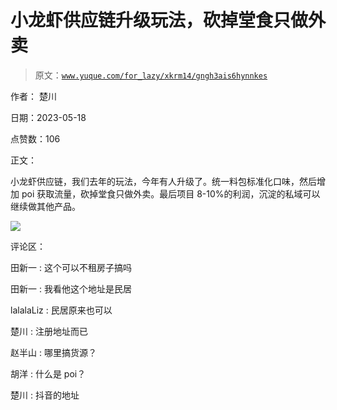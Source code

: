 # 小龙虾供应链升级玩法，砍掉堂食只做外卖

> 原文：[`www.yuque.com/for_lazy/xkrm14/gngh3ais6hynnkes`](https://www.yuque.com/for_lazy/xkrm14/gngh3ais6hynnkes)

作者： 楚川

日期：2023-05-18

点赞数：106

正文：

小龙虾供应链，我们去年的玩法，今年有人升级了。统一料包标准化口味，然后增加 poi 获取流量，砍掉堂食只做外卖。最后项目 8-10%的利润，沉淀的私域可以继续做其他产品。

![](img/c130909c6308afbfdd82fb536c77df66.png)

评论区：

田新一 : 这个可以不租房子搞吗

田新一 : 我看他这个地址是民居

lalalaLiz : 民居原来也可以

楚川 : 注册地址而已

赵半山 : 哪里搞货源？

胡洋 : 什么是 poi？

楚川 : 抖音的地址



